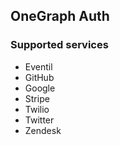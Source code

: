 ## OneGraph Auth

### Supported services

- Eventil
- GitHub
- Google
- Stripe
- Twilio
- Twitter
- Zendesk
